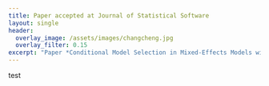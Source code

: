 ```yaml
---
title: Paper accepted at Journal of Statistical Software
layout: single
header:
  overlay_image: /assets/images/changcheng.jpg
  overlay_filter: 0.15
excerpt: "Paper *Conditional Model Selection in Mixed-Effects Models with cAIC4* accepted"
---
```


test

